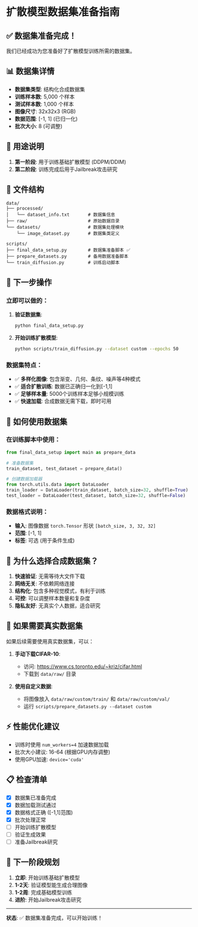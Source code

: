 # 扩散模型数据集准备指南

## ✅ 数据集准备完成！

我们已经成功为您准备好了扩散模型训练所需的数据集。

## 📊 数据集详情

- **数据集类型**: 结构化合成数据集
- **训练样本数**: 5,000 个样本
- **测试样本数**: 1,000 个样本
- **图像尺寸**: 32x32x3 (RGB)
- **数据范围**: [-1, 1] (已归一化)
- **批次大小**: 8 (可调整)

## 🎯 用途说明

1. **第一阶段**: 用于训练基础扩散模型 (DDPM/DDIM)
2. **第二阶段**: 训练完成后用于Jailbreak攻击研究

## 📁 文件结构

```
data/
├── processed/
│   └── dataset_info.txt       # 数据集信息
├── raw/                       # 原始数据目录
└── datasets/                  # 数据集处理模块
    └── image_dataset.py       # 数据集类定义

scripts/
├── final_data_setup.py        # 数据集准备脚本 ✅
├── prepare_datasets.py        # 备用数据准备脚本
└── train_diffusion.py         # 训练启动脚本
```

## 🚀 下一步操作

### 立即可以做的：

1. **验证数据集**:
   ```bash
   python final_data_setup.py
   ```

2. **开始训练扩散模型**:
   ```bash
   python scripts/train_diffusion.py --dataset custom --epochs 50
   ```

### 数据集特点：

- ✅ **多样化图像**: 包含渐变、几何、条纹、噪声等4种模式
- ✅ **适合扩散训练**: 数据已正确归一化到[-1,1]
- ✅ **足够样本量**: 5000个训练样本足够小规模训练
- ✅ **快速加载**: 合成数据无需下载，即时可用

## 🔧 如何使用数据集

### 在训练脚本中使用：

```python
from final_data_setup import main as prepare_data

# 准备数据集
train_dataset, test_dataset = prepare_data()

# 创建数据加载器
from torch.utils.data import DataLoader
train_loader = DataLoader(train_dataset, batch_size=32, shuffle=True)
test_loader = DataLoader(test_dataset, batch_size=32, shuffle=False)
```

### 数据格式说明：

- **输入**: 图像数据 `torch.Tensor` 形状 `[batch_size, 3, 32, 32]`
- **范围**: [-1, 1]
- **标签**: 可选 (用于条件生成)

## 🎪 为什么选择合成数据集？

1. **快速验证**: 无需等待大文件下载
2. **网络无关**: 不依赖网络连接
3. **结构化**: 包含多种视觉模式，有利于训练
4. **可控**: 可以调整样本数量和复杂度
5. **隐私友好**: 无真实个人数据，适合研究

## 🔄 如果需要真实数据集

如果后续需要使用真实数据集，可以：

1. **手动下载CIFAR-10**: 
   - 访问: https://www.cs.toronto.edu/~kriz/cifar.html
   - 下载到 `data/raw/` 目录

2. **使用自定义数据**:
   - 将图像放入 `data/raw/custom/train/` 和 `data/raw/custom/val/`
   - 运行 `scripts/prepare_datasets.py --dataset custom`

## ⚡ 性能优化建议

- 训练时使用 `num_workers=4` 加速数据加载
- 批次大小建议: 16-64 (根据GPU内存调整)
- 使用GPU加速: `device='cuda'`

## 📋 检查清单

- [x] 数据集已准备完成
- [x] 数据加载测试通过
- [x] 数据格式正确 ([-1,1]范围)
- [x] 批次处理正常
- [ ] 开始训练扩散模型
- [ ] 验证生成效果
- [ ] 准备Jailbreak研究

## 🎯 下一阶段规划

1. **立即**: 开始训练基础扩散模型
2. **1-2天**: 验证模型能生成合理图像
3. **1-2周**: 完成基础模型训练
4. **进阶**: 开始Jailbreak攻击研究

---

**状态**: ✅ 数据集准备完成，可以开始训练！ 